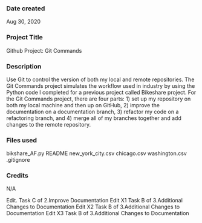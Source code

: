### Date created
Aug 30, 2020

### Project Title
Github Project: Git Commands

### Description
Use Git to control the version of both my local and remote repositories. The Git Commands project simulates the workflow used in industry by using the Python code I completed for a previous project called Bikeshare project. For the Git Commands project, there are four parts: 1) set up my repository on both my local machine and then up on GitHub, 2) improve the documentation on a documentation branch, 3) refactor my code on a refactoring branch, and 4) merge all of my branches together and add changes to the remote repository.

### Files used
bikshare_AF.py
README
new_york_city.csv
chicago.csv
washington.csv
.gitignore

### Credits
N/A

Edit. Task C of 2.Improve Documentation
Edit X1 Task B of 3.Additional Changes to Documentation
Edit X2 Task B of 3.Additional Changes to Documentation
Edit X3 Task B of 3.Additional Changes to Documentation
